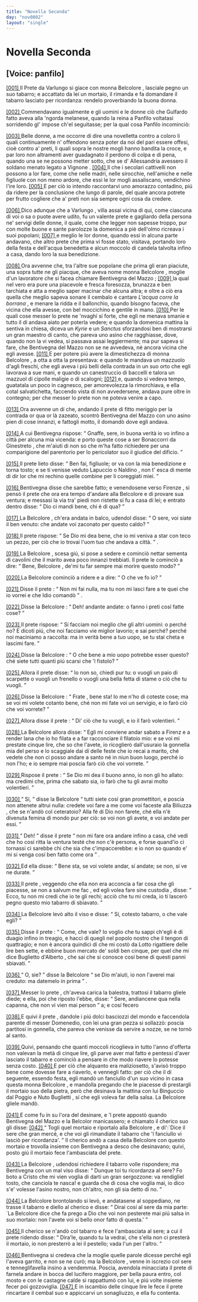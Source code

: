 ```yaml
---
title: "Novella Seconda"
day: "nov0802"
layout: "single"
---
```

<div id="nov0802" type="novella" who="panfilo">
 <h1>
  Novella Seconda
 </h1>
 <p>
  <h2>
   [Voice: panfilo]
  </h2>
 </p>
 <argument>
  <p>
   <a href="{{ site.baseurl }}enDecameron/nov0802#p08020001" id="p08020001">
    [001]
   </a>
   <name persref="prete-0802" type="person">
    Il Prete da Varlungo
   </name>
   si giace con
   <name persref="belcolore" type="person">
    monna Belcolore
   </name>
   , lasciale pegno un suo tabarro; e accattato da lei un mortaio, il rimanda e fa domandare il tabarro lasciato per ricordanza: rendelo proverbiando la buona donna.
  </p>
 </argument>
 <div3 type="commentary" who="author">
  <p>
   <a href="{{ site.baseurl }}enDecameron/nov0802#p08020002" id="p08020002">
    [002]
   </a>
   Commendavano igualmente e gli uomini e le donne ci&ograve; che
   <name persref="gulfardo" type="person">
    Gulfardo
   </name>
   fatto aveva alla 'ngorda melanese, quando
   <name persref="lauretta" type="person">
    la reina
   </name>
   a
   <name persref="panfilo" type="person">
    Panfilo
   </name>
   voltatasi sorridendo gl' impose ch'el seguitasse; per la qual cosa
   <name persref="panfilo" type="person">
    Panfilo
   </name>
   incominci&ograve;:
  </p>
 </div3>
 <div3 type="commentary" who="panfilo">
  <p>
   <a href="{{ site.baseurl }}enDecameron/nov0802#p08020003" id="p08020003">
    [003]
   </a>
   Belle donne, a me occorre di dire una novelletta contro a coloro li quali continuamente n' offendono senza poter da noi del pari essere offesi, cio&egrave; contro a' preti, li quali sopra le nostre mogli hanno bandita la croce, e par loro non altramenti aver guadagnato il perdono di colpa e di pena, quando una se ne possono metter sotto, che se d'
   <name placeref="alessandriaeg" type="place">
    Allessandria
   </name>
   avessero il soldano menato legato a
   <name placeref="avignone" type="place">
    Vignone
   </name>
   .
   <a href="{{ site.baseurl }}enDecameron/nov0802#p08020004" id="p08020004">
    [004]
   </a>
   Il che i secolari cattivelli non possono a lor fare, come che nelle madri, nelle sirocchie, nell'amiche e nelle figliuole con non meno ardore, che essi le lor mogli assaliscano, vendichino l'ire loro.
   <a href="{{ site.baseurl }}enDecameron/nov0802#p08020005" id="p08020005">
    [005]
   </a>
   E per ci&ograve; io intendo raccontarvi uno amorazzo contadino, pi&uacute; da ridere per la conclusione che lungo di parole, del quale ancora potrete per frutto cogliere che a' preti non sia sempre ogni cosa da credere.
  </p>
 </div3>
 <p>
  <a href="{{ site.baseurl }}enDecameron/nov0802#p08020006" id="p08020006">
   [006]
  </a>
  Dico adunque che a
  <name placeref="varlungo" type="place">
   Varlungo
  </name>
  , villa assai vicina di qui, come ciascuna di voi o sa o puote avere udito, fu un valente
  <name persref="prete-0802" type="person">
   prete
  </name>
  e gagliardo della persona ne' servigi delle donne, il quale, come che legger non sapesse troppo, pur con molte buone e sante parolozze la domenica a pi&egrave; dell'olmo ricreava i suoi popolani;
  <a href="{{ site.baseurl }}enDecameron/nov0802#p08020007" id="p08020007">
   [007]
  </a>
  e meglio le lor donne, quando essi in alcuna parte andavano, che altro prete che prima vi fosse stato, visitava, portando loro della festa e dell'acqua benedetta e alcun moccolo di candela talvolta infino a casa, dando loro la sua benedizione.
 </p>
 <p>
  <a href="{{ site.baseurl }}enDecameron/nov0802#p08020008" id="p08020008">
   [008]
  </a>
  Ora avvenne che, tra l'altre sue popolane che prima gli eran piaciute, una sopra tutte ne gli piacque, che aveva nome
  <name persref="belcolore" type="person">
   monna Belcolore
  </name>
  , moglie d'un lavoratore che si facea chiamare
  <name persref="bentivegnamazzo" type="person">
   Bentivegna del Mazzo
  </name>
  ;
  <a href="{{ site.baseurl }}enDecameron/nov0802#p08020009" id="p08020009">
   [009]
  </a>
  la qual nel vero era pure una piacevole e fresca foresozza, brunazza e ben tarchiata e atta a meglio saper macinar che alcuna altra; e oltre a ci&ograve; era quella che meglio sapeva sonare il cembalo e cantare
  <i type="song">
   L'acqua corre la borrana
  </i>
  , e menare la ridda e il ballonchio, quando bisogno faceva, che vicina che ella avesse, con bel moccichino e gentile in mano.
  <a href="{{ site.baseurl }}enDecameron/nov0802#p08020010" id="p08020010">
   [010]
  </a>
  Per le quali cose messer lo
  <name persref="prete-0802" type="person">
   prete
  </name>
  ne 'nvagh&iacute; s&iacute; forte, che egli ne menava smanie e tutto il d&iacute; andava aiato per poterla vedere; e quando la domenica mattina la sentiva in chiesa, diceva un
  <i type="song">
   Kyrie
  </i>
  e un
  <i type="song">
   Sanctus
  </i>
  sforzandosi ben di mostrarsi un gran maestro di canto, che pareva uno asino che ragghiasse, dove, quando non la vi vedea, si passava assai leggiermente; ma pur sapeva s&iacute; fare, che
  <name persref="bentivegnamazzo" type="person">
   Bentivegna del Mazzo
  </name>
  non se ne avvedeva, n&eacute; ancora vicina che egli avesse.
  <a href="{{ site.baseurl }}enDecameron/nov0802#p08020011" id="p08020011">
   [011]
  </a>
  E per potere pi&uacute; avere la dimestichezza di
  <name persref="belcolore" type="person">
   monna Belcolore
  </name>
  , a otta a otta la presentava: e quando le mandava un mazzuolo d'agli freschi, che egli aveva i pi&uacute; belli della contrada in un suo orto che egli lavorava a sue mani, e quando un canestruccio di baccelli e talora un mazzuol di cipolle maligie o di scalogni;
  <a href="{{ site.baseurl }}enDecameron/nov0802#p08020012" id="p08020012">
   [012]
  </a>
  e, quando si vedeva tempo, guatatala un poco in cagnesco, per amorevolezza la rimorchiava, e ella cotal salvatichetta, faccendo vista di non avvedersene, andava pure oltre in contegno; per che messer lo prete non ne poteva venire a capo.
 </p>
 <p>
  <a href="{{ site.baseurl }}enDecameron/nov0802#p08020013" id="p08020013">
   [013]
  </a>
  Ora avvenne un d&iacute; che, andando il
  <name persref="prete-0802" type="person">
   prete
  </name>
  di fitto meriggio per la contrada or qua or l&agrave; zazeato, scontr&ograve;
  <name persref="bentivegnamazzo" type="person">
   Bentivegna del Mazzo
  </name>
  con uno asino pien di cose innanzi, e fattogli motto, il domand&ograve; dove egli andava.
 </p>
 <p>
  <a href="{{ site.baseurl }}enDecameron/nov0802#p08020014" id="p08020014">
   [014]
  </a>
  A cui
  <name persref="bentivegnamazzo" type="person">
   Bentivegna
  </name>
  rispose:
  <q direct="unspecified" who="bentivegnamazzo">
   Gnaffe, sere, in buona verit&agrave; io vo infino a
   <name placeref="firenze" type="place">
    citt&agrave;
   </name>
   per alcuna mia vicenda: e porto queste cose a ser
   <name persref="bonaccorri" type="person">
    Bonaccorri da Ginestreto
   </name>
   , che m'aiuti di non so che m'ha fatto richiedere per una comparigione del parentorio per lo pericolator suo il giudice del dificio.
  </q>
 </p>
 <p>
  <a href="{{ site.baseurl }}enDecameron/nov0802#p08020015" id="p08020015">
   [015]
  </a>
  Il
  <name persref="prete-0802" type="person">
   prete
  </name>
  lieto disse:
  <q direct="unspecified" who="prete-0802">
   Ben fai, figliuole; or va con la mia benedizione e torna tosto; e se ti venisse veduto
   <name persref="lapuccio" type="person">
    Lapuccio
   </name>
   o
   <name persref="naldino" type="person">
    Naldino
   </name>
   , non t' esca di mente di dir lor che mi rechino quelle combine per li coreggiati miei.
  </q>
 </p>
 <p>
  <a href="{{ site.baseurl }}enDecameron/nov0802#p08020016" id="p08020016">
   [016]
  </a>
  <name persref="bentivegnamazzo" type="person">
   Bentivegna
  </name>
  disse che sarebbe fatto; e venendosene verso
  <name persref="firenze" type="place">
   Firenze
  </name>
  , si pens&ograve; il
  <name persref="prete-0802" type="person">
   prete
  </name>
  che ora era tempo d'andare alla
  <name persref="belcolore" type="person">
   Belcolore
  </name>
  e di provare sua ventura; e messasi la via tra' piedi non ristette s&iacute; fu a casa di lei; e entrato dentro disse:
  <q direct="unspecified" who="prete-0802">
   Dio ci mandi bene, chi &egrave; di qua?
  </q>
 </p>
 <p>
  <a href="{{ site.baseurl }}enDecameron/nov0802#p08020017" id="p08020017">
   [017]
  </a>
  La
  <name persref="belcolore" type="person">
   Belcolore
  </name>
  , ch'era andata in balco, udendol disse:
  <q direct="unspecified" who="belcolore">
   O sere, voi siate il ben venuto: che andate voi zaconato per questo caldo?
  </q>
 </p>
 <p>
  <a href="{{ site.baseurl }}enDecameron/nov0802#p08020018" id="p08020018">
   [018]
  </a>
  Il
  <name persref="prete-0802" type="person">
   prete
  </name>
  rispose:
  <q direct="unspecified" who="prete-0802">
   Se Dio mi dea bene, che io mi veniva a star con teco un pezzo, per ci&ograve; che io trovai l'uom tuo che andava a
   <name placeref="firenze" type="place">
    citt&agrave;.
   </name>
  </q>
  .
 </p>
 <p>
  <a href="{{ site.baseurl }}enDecameron/nov0802#p08020019" id="p08020019">
   [019]
  </a>
  La
  <name persref="belcolore" type="person">
   Belcolore
  </name>
  , scesa gi&uacute;, si pose a sedere e cominci&ograve; nettar sementa di cavolini che il marito avea poco innanzi trebbiati. Il
  <name persref="prete-0802" type="person">
   prete
  </name>
  le cominci&ograve; a dire:
  <q direct="unspecified" who="prete-0802">
   Bene,
   <name persref="belcolore" type="person">
    Belcolore
   </name>
   , de'mi tu far sempre mai morire questo modo?
  </q>
 </p>
 <p>
  <a href="{{ site.baseurl }}enDecameron/nov0802#p08020020" id="p08020020">
   [020]
  </a>
  La
  <name persref="belcolore" type="person">
   Belcolore
  </name>
  cominci&ograve; a ridere e a dire:
  <q direct="unspecified" who="belcolore">
   O che ve fo io?
  </q>
 </p>
 <p>
  <a href="{{ site.baseurl }}enDecameron/nov0802#p08020021" id="p08020021">
   [021]
  </a>
  Disse il
  <name persref="prete-0802" type="person">
   prete
  </name>
  :
  <q direct="unspecified" who="prete-0802">
   Non mi fai nulla, ma tu non mi lasci fare a te quei che io vorrei e che Idio comand&ograve;
  </q>
  .
 </p>
 <p>
  <a href="{{ site.baseurl }}enDecameron/nov0802#p08020022" id="p08020022">
   [022]
  </a>
  Disse la
  <name persref="belcolore" type="person">
   Belcolore
  </name>
  :
  <q direct="unspecified" who="belcolore">
   Deh! andante andate: o fanno i preti cos&iacute; fatte cose?
  </q>
 </p>
 <p>
  <a href="{{ site.baseurl }}enDecameron/nov0802#p08020023" id="p08020023">
   [023]
  </a>
  Il
  <name persref="prete-0802" type="person">
   prete
  </name>
  rispose:
  <q direct="unspecified" who="prete-0802">
   S&iacute; facciam noi meglio che gli altri uomini: o perch&eacute; no? E dicoti pi&uacute;, che noi facciamo vie miglior lavorio; e sai perch&eacute;? perch&eacute; noi maciniamo a raccolta: ma in verit&agrave; bene a tuo uopo, se tu stai cheta e lascimi fare.
  </q>
 </p>
 <p>
  <a href="{{ site.baseurl }}enDecameron/nov0802#p08020024" id="p08020024">
   [024]
  </a>
  Disse la
  <name persref="belcolore" type="person">
   Belcolore
  </name>
  :
  <q direct="unspecified" who="belcolore">
   O che bene a mio uopo potrebbe esser questo? ch&eacute; siete tutti quanti pi&uacute; scarsi che 'l fistolo?
  </q>
 </p>
 <p>
  <a href="{{ site.baseurl }}enDecameron/nov0802#p08020025" id="p08020025">
   [025]
  </a>
  Allora il
  <name persref="prete-0802" type="person">
   prete
  </name>
  disse:
  <q direct="unspecified" who="prete-0802">
   Io non so, chiedi pur tu: o vuogli un paio di scarpette o vuogli un frenello o vuogli una bella fetta di stame o ci&ograve; che tu vuogli.
  </q>
 </p>
 <p>
  <a href="{{ site.baseurl }}enDecameron/nov0802#p08020026" id="p08020026">
   [026]
  </a>
  Disse la
  <name persref="belcolore" type="person">
   Belcolore
  </name>
  :
  <q direct="unspecified" who="belcolore">
   <name persref="prete-0802" type="person">
    Frate
   </name>
   , bene sta! Io me n'ho di coteste cose; ma se voi mi volete cotanto bene, ch&eacute; non mi fate voi un servigio, e io far&ograve; ci&ograve; che voi vorrete?
  </q>
 </p>
 <p>
  <a href="{{ site.baseurl }}enDecameron/nov0802#p08020027" id="p08020027">
   [027]
  </a>
  Allora disse il
  <name persref="prete-0802" type="person">
   prete
  </name>
  :
  <q direct="unspecified" who="prete-0802">
   Di' ci&ograve; che tu vuogli, e io il far&ograve; volentieri.
  </q>
 </p>
 <p>
  <a href="{{ site.baseurl }}enDecameron/nov0802#p08020028" id="p08020028">
   [028]
  </a>
  La
  <name persref="belcolore" type="person">
   Belcolore
  </name>
  allora disse:
  <q direct="unspecified" who="belcolore">
   Egli mi conviene andar sabato a
   <name placeref="firenze" type="place">
    Firenz
   </name>
   e a render lana che io ho filata e a far racconciare il filatoio mio: e se voi mi prestate cinque lire, che so che l'avete, io ricoglier&ograve; dall'usuraio la gonnella mia del perso e lo scaggiale dai d&iacute; delle feste che io recai a marito, ch&eacute; vedete che non ci posso andare a santo n&eacute; in niun buon luogo, perch&eacute; io non l'ho; e io sempre mai poscia far&ograve; ci&ograve; che voi vorrete.
  </q>
 </p>
 <p>
  <a href="{{ site.baseurl }}enDecameron/nov0802#p08020029" id="p08020029">
   [029]
  </a>
  Rispose il
  <name persref="prete-0802" type="person">
   prete
  </name>
  :
  <q direct="unspecified" who="prete-0802">
   Se Dio mi dea il buono anno, io non gli ho allato: ma credimi che, prima che sabato sia, io far&ograve; che tu gli avrai molto volentieri.
  </q>
 </p>
 <p>
  <a href="{{ site.baseurl }}enDecameron/nov0802#p08020030" id="p08020030">
   [030]
  </a>
  <q direct="unspecified" who="belcolore">
   S&iacute;,
  </q>
  disse la
  <name persref="belcolore" type="person">
   Belcolore
  </name>
  <q direct="unspecified">
   tutti siete cos&iacute; gran promettitori, e poscia non attenete altrui nulla: credete voi fare a me come voi faceste alla
   <name persref="biliuzza" type="person">
    Biliuzza
   </name>
   , che se n'and&ograve; col ceteratoio? Alla f&eacute; di Dio non farete, ch&eacute; ella n'&egrave; divenuta femina di mondo pur per ci&ograve;: se voi non gli avete, e voi andate per essi.
  </q>
 </p>
 <p>
  <a href="{{ site.baseurl }}enDecameron/nov0802#p08020031" id="p08020031">
   [031]
  </a>
  <q direct="unspecified" who="prete-0802">
   Deh!
  </q>
  disse il
  <name persref="prete-0802" type="person">
   prete
  </name>
  <q direct="unspecified">
   non mi fare ora andare infino a casa, ch&eacute; vedi che ho cos&iacute; ritta la ventura test&eacute; che non c'&egrave; persona, e forse quand'io ci tornassi ci sarebbe chi che sia che c'impaccerebbe: e io non so quando e' mi si venga cos&iacute; ben fatto come ora
  </q>
  .
 </p>
 <p>
  <a href="{{ site.baseurl }}enDecameron/nov0802#p08020032" id="p08020032">
   [032]
  </a>
  Ed ella disse:
  <q direct="unspecified" who="belcolore">
   Bene sta, se voi volete andar, s&iacute; andate; se non, s&iacute; ve ne durate.
  </q>
 </p>
 <p>
  <a href="{{ site.baseurl }}enDecameron/nov0802#p08020033" id="p08020033">
   [033]
  </a>
  Il
  <name persref="prete-0802" type="person">
   prete
  </name>
  , veggendo che ella non era acconcia a far cosa che gli piacesse, se non a
  <foreign>
   salvum me fac
  </foreign>
  , ed egli volea fare
  <foreign>
   sine custodia
  </foreign>
  , disse:
  <q direct="unspecified" who="prete-0802">
   Ecco, tu non mi credi che io te gli rechi; acci&ograve; che tu mi creda, io ti lascer&ograve; pegno questo mio tabarro di sbiavato.
  </q>
 </p>
 <p>
  <a href="{{ site.baseurl }}enDecameron/nov0802#p08020034" id="p08020034">
   [034]
  </a>
  La
  <name persref="belcolore" type="person">
   Belcolore
  </name>
  lev&ograve; alto il viso e disse:
  <q direct="unspecified" who="belcolore">
   S&iacute;, cotesto tabarro, o che vale egli?
  </q>
 </p>
 <p>
  <a href="{{ site.baseurl }}enDecameron/nov0802#p08020035" id="p08020035">
   [035]
  </a>
  Disse il
  <name persref="prete-0802" type="person">
   prete
  </name>
  :
  <q direct="unspecified" who="prete-0802">
   Come, che vale? Io voglio che tu sappi ch'egli &egrave; di duagio infino in treagio, e hacci di quegli nel popolo nostro che il tengon di quattragio; e non &egrave; ancora quindici d&iacute; che mi cost&ograve; da
   <name persref="lotto" type="person">
    Lotto
   </name>
   rigattiere delle lire ben sette, e ebbine buon mercato de' soldi ben cinque, per quel che mi dice
   <name persref="buglietto" type="person">
    Buglietto d'Alberto
   </name>
   , che sai che si conosce cos&iacute; bene di questi panni sbiavati.
  </q>
 </p>
 <p>
  <a href="{{ site.baseurl }}enDecameron/nov0802#p08020036" id="p08020036">
   [036]
  </a>
  <q direct="unspecified" who="belcolore">
   O, sie?
  </q>
  disse la
  <name persref="belcolore" type="person">
   Belcolore
  </name>
  <q direct="unspecified">
   se Dio m'aiuti, io non l'averei mai creduto: ma datemelo in prima
  </q>
  .
 </p>
 <p>
  <a href="{{ site.baseurl }}enDecameron/nov0802#p08020037" id="p08020037">
   [037]
  </a>
  Messer lo
  <name persref="prete-0802" type="person">
   prete
  </name>
  , ch'aveva carica la balestra, trattosi il tabarro gliele diede; e ella, poi che riposto l'ebbe, disse:
  <q direct="unspecified" who="belcolore">
   Sere, andiancene qua nella capanna, che non vi vien mai person
  </q>
  a; e cos&iacute; fecero
 </p>
 <p>
  <a href="{{ site.baseurl }}enDecameron/nov0802#p08020038" id="p08020038">
   [038]
  </a>
  E quivi il
  <name persref="prete-0802" type="person">
   prete
  </name>
  , dandole i pi&uacute; dolci basciozzi del mondo e faccendola parente di messer Domenedio, con lei una gran pezza si sollazz&ograve;: poscia partitosi in gonnella, che pareva che venisse da servire a nozze, se ne torn&ograve; al santo.
 </p>
 <p>
  <a href="{{ site.baseurl }}enDecameron/nov0802#p08020039" id="p08020039">
   [039]
  </a>
  Quivi, pensando che quanti moccoli ricoglieva in tutto l'anno d'offerta non valevan la met&agrave; di cinque lire, gli parve aver mal fatto e pentessi d'aver lasciato il tabarro e cominci&ograve; a pensare in che modo riavere lo potesse senza costo.
  <a href="{{ site.baseurl }}enDecameron/nov0802#p08020040" id="p08020040">
   [040]
  </a>
  E per ci&ograve; che alquanto era maliziosetto, s'avis&ograve; troppo bene come dovesse fare a riaverlo, e vennegli fatto: per ci&ograve; che il d&iacute; seguente, essendo festa, egli mand&ograve; un fanciullo d'un suo vicino in casa questa
  <name persref="belcolore" type="person">
   monna Belcolore
  </name>
  , e mandolla pregando che le piacesse di prestargli il mortaio suo della pietra, per&ograve; che desinava la mattina con lui
  <name persref="binguccio" type="person">
   Binguccio dal Poggio
  </name>
  e
  <name persref="nutobuglietti" type="person">
   Nuto Buglietti
  </name>
  , s&iacute; che egli voleva far della salsa. La
  <name persref="belcolore" type="person">
   Belcolore
  </name>
  gliele mand&ograve;.
 </p>
 <p>
  <a href="{{ site.baseurl }}enDecameron/nov0802#p08020041" id="p08020041">
   [041]
  </a>
  E come fu in su l'ora del desinare, e 'l
  <name persref="prete-0802" type="person">
   prete
  </name>
  appost&ograve; quando
  <name persref="bentivegnamazzo" type="person">
   Bentivegna del Mazzo
  </name>
  e la
  <name persref="belcolore" type="person">
   Belcolor
  </name>
  manicassero; e chiamato il
  <name persref="chierico-0802" type="person">
   cherico
  </name>
  suo gli disse:
  <a href="{{ site.baseurl }}enDecameron/nov0802#p08020042" id="p08020042">
   [042]
  </a>
  <q direct="unspecified" who="prete-0802">
   Togli quel mortaio e riportalo alla
   <name persref="belcolore" type="person">
    Belcolore
   </name>
   , e di':`Dice il sere che gran merc&eacute;, e che voi gli rimandiate il tabarro che 'l fanciullo vi lasci&ograve; per ricordanza'.
  </q>
  Il cherico and&ograve; a casa della
  <name persref="belcolore" type="person">
   Belcolore
  </name>
  con questo mortaio e trovolla insieme con
  <name persref="bentivegnamazzo" type="person">
   Bentivegna
  </name>
  a desco che desinavano; quivi, posto gi&uacute; il mortaio fece l'ambasciata del prete.
 </p>
 <p>
  <a href="{{ site.baseurl }}enDecameron/nov0802#p08020043" id="p08020043">
   [043]
  </a>
  La
  <name persref="belcolore" type="person">
   Belcolore
  </name>
  , udendosi richiedere il tabarro volle rispondere; ma
  <name persref="bentivegnamazzo" type="person">
   Bentivegna
  </name>
  con un mal viso disse:
  <q direct="unspecified" who="bentivegnamazzo">
   Dunque toi tu ricordanza al sere? Fo boto a Cristo che mi vien voglia di darti un gran sergozzone: va rendigliel tosto, che canciola te nasca! e guarda che di cosa che voglia mai, io dico s'e' volesse l'asino nostro, non ch'altro, non gli sia detto di no.
  </q>
 </p>
 <p>
  <a href="{{ site.baseurl }}enDecameron/nov0802#p08020044" id="p08020044">
   [044]
  </a>
  La
  <name persref="belcolore" type="person">
   Belcolore
  </name>
  brontolando si lev&ograve;, e andatasene al soppediano, ne trasse il tabarro e diello al cherico e disse:
  <q direct="unspecified" who="belcolore">
   Dirai cos&iacute; al sere da mia parte: `La
   <name persref="belcolore" type="person">
    Belcolore
   </name>
   dice che fa prego a Dio che voi non pesterete mai pi&uacute; salsa in suo mortaio: non l'avete voi s&iacute; bello onor fatto di questa.'
  </q>
 </p>
 <p>
  <a href="{{ site.baseurl }}enDecameron/nov0802#p08020045" id="p08020045">
   [045]
  </a>
  <name persref="chierico-0802" type="person">
   Il cherico
  </name>
  se n'and&ograve; col tabarro e fece l'ambasciata al sere; a cui il
  <name persref="prete-0802" type="person">
   prete
  </name>
  ridendo disse:
  <q direct="unspecified" who="prete-0802">
   Dira'le, quando tu la vedrai, che s'ella non ci prester&agrave; il mortaio, io non presterr&ograve; a lei il pestello; vada l'un per l'altro.
  </q>
 </p>
 <p>
  <a href="{{ site.baseurl }}enDecameron/nov0802#p08020046" id="p08020046">
   [046]
  </a>
  <name persref="bentivegnamazzo" type="person">
   Bentivegna
  </name>
  si credeva che la moglie quelle parole dicesse perch&eacute; egli l'aveva garrito, e non se ne cur&ograve;; ma la
  <name persref="belcolore" type="person">
   Belcolore
  </name>
  , venne in iscrezio col sere e tenneglifavella insino a vendemmia. Poscia, avendola minacciata il
  <name persref="prete-0802" type="person">
   prete
  </name>
  di farnela andare in bocca del lucifero maggiore, per bella paura entro, col mosto e con le castagne calde si rappattum&ograve; con lui, e pi&uacute; volte insieme fecer poi gozzoviglia.
  <a href="{{ site.baseurl }}enDecameron/nov0802#p08020047" id="p08020047">
   [047]
  </a>
  E in iscambio delle cinque lire le fece il
  <name persref="prete-0802" type="person">
   prete
  </name>
  rincartare il cembal suo e appiccarvi un sonagliuzzo, e ella fu contenta.
 </p>
</div>